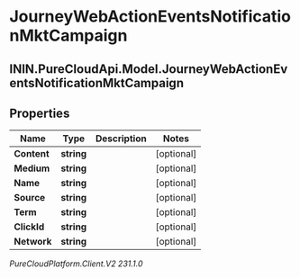# JourneyWebActionEventsNotificationMktCampaign

## ININ.PureCloudApi.Model.JourneyWebActionEventsNotificationMktCampaign

## Properties

|Name | Type | Description | Notes|
|------------ | ------------- | ------------- | -------------|
| **Content** | **string** |  | [optional] |
| **Medium** | **string** |  | [optional] |
| **Name** | **string** |  | [optional] |
| **Source** | **string** |  | [optional] |
| **Term** | **string** |  | [optional] |
| **ClickId** | **string** |  | [optional] |
| **Network** | **string** |  | [optional] |



_PureCloudPlatform.Client.V2 231.1.0_
